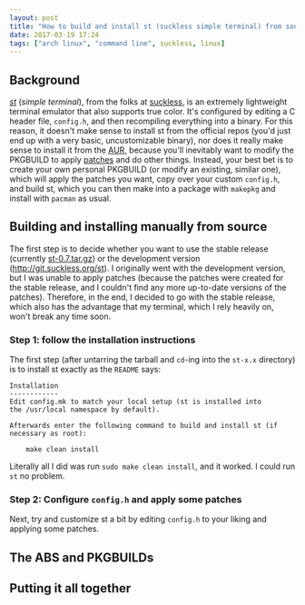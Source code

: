 ```yaml
---
layout: post
title: "How to build and install st (suckless simple terminal) from source on Arch Linux"
date: 2017-03-19 17:24
tags: ["arch linux", "command line", suckless, linux]
---
```


## Background

[*st*][st] (*simple terminal*), from the folks at [suckless][], is an extremely
lightweight terminal emulator that also supports true color. It's configured by
editing a C header file, `config.h`, and then recompiling everything into a
binary. For this reason, it doesn't make sense to install st from the official
repos (you'd just end up with a very basic, uncustomizable binary), nor does it
really make sense to install it from the [AUR][], because you'll inevitably want
to modify the PKGBUILD to apply [patches][] and do other things. Instead, your
best bet is to create your own personal PKGBUILD (or modify an existing, similar
one), which will apply the patches you want, copy over your custom `config.h`,
and build st, which you can then make into a package with `makepkg` and install
with `pacman` as usual.

## Building and installing manually from source

The first step is to decide whether you want to use the stable release
(currently [st-0.7.tar.gz](http://dl.suckless.org/st/st-0.7.tar.gz)) or the
development version (<http://git.suckless.org/st>). I originally went with the
development version, but I was unable to apply patches (because the patches were
created for the stable release, and I couldn't find any more up-to-date versions
of the patches). Therefore, in the end, I decided to go with the stable release,
which also has the advantage that my terminal, which I rely heavily on, won't
break any time soon.

### Step 1: follow the installation instructions

The first step (after untarring the tarball and `cd`-ing into the `st-x.x`
directory) is to install st exactly as the `README` says:

    Installation
    ------------
    Edit config.mk to match your local setup (st is installed into
    the /usr/local namespace by default).

    Afterwards enter the following command to build and install st (if
    necessary as root):

        make clean install

Literally all I did was run `sudo make clean install`, and it worked. I could
run `st` no problem.

### Step 2: Configure `config.h` and apply some patches

Next, try and customize st a bit by editing `config.h` to your liking and
applying some patches.

## The ABS and PKGBUILDs

## Putting it all together

[AUR]: https://wiki.archlinux.org/index.php/Arch_User_Repository
[patches]: http://st.suckless.org/patches/
[st]: http://st.suckless.org/
[suckless]: http://suckless.org/
